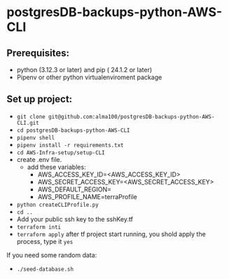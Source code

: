 # postgresDB-backups-python-AWS-CLI




## Prerequisites:

- python (3.12.3 or later) and pip ( 24.1.2 or later)
- Pipenv or other python virtualenviroment package

## Set up project:

- `git clone git@github.com:alma100/postgresDB-backups-python-AWS-CLI.git`
- `cd postgresDB-backups-python-AWS-CLI`
- `pipenv shell`
- `pipenv install -r requirements.txt`
- `cd AWS-Infra-setup/setup-CLI`
- create .env file.
  - add these variables:
    - AWS_ACCESS_KEY_ID=<AWS_ACCESS_KEY_ID>
    - AWS_SECRET_ACCESS_KEY=<AWS_SECRET_ACCESS_KEY>
    - AWS_DEFAULT_REGION=<region>
    - AWS_PROFILE_NAME=terraProfile
- `python createCLIProfile.py`
- `cd ..`
- Add your public ssh key to the sshKey.tf
- `terraform inti`
- `terraform apply` after tf project start running, you shold apply the process, type it `yes`

If you need some random data:
- `./seed-database.sh`
